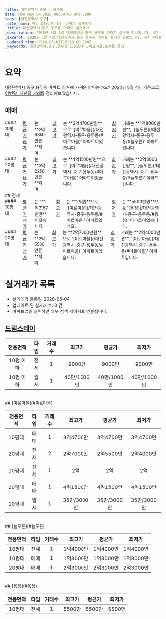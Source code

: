```yaml
---
title: 대전광역시 중구 - 용두동
date: Mon May 04 2020 00:00:00 GMT+0900
tags: [대전광역시-중구]
_site_name: 매일 업데이트 되는 아파트 실거래가
_title: 대전광역시 중구 용두동 아파트 실거래가
_description: 2020년 5월 4일 대전광역시 중구 용두동 아파트 실거래 정보입니다. 4건 아파트 정보가 있습니다.
_excerpt: 2020년 5월 4일 대전광역시 중구 용두동 아파트 실거래 정보입니다. 4건 아파트 정보가 있습니다.
_updated_time: 2020-05-03T15:00:00.000Z
_keywords: 대전광역시,중구,용두동,드림스테이,미르마을,늘푸른,용정
---
```





# 요약
<ins>대전광역시 중구 용두동</ins> 아파트 실거래 가격을 알아볼까요? <ins>2020년 5월 4일</ins> 기준으로 <ins>이번달, 지난달 거래</ins>를 정리해보았습니다.

## 매매
<div class="container">
<div class="six columns" markdown="1">
#### 10평대
<ins>평균 거래가</ins>는 **2억6350만원**이며, <ins>최고가</ins>는 **3억4700만원**으로 '[미르마을](/대전광역시-중구-용두동/#미르마을)' 아파트이었습니다. <ins>최저가</ins> 거래는 **1억8000만원**, '[늘푸른](/대전광역시-중구-용두동/#늘푸른)' 아파트입니다.
</div>
<div class="six columns" markdown="1">
#### 20평대
<ins>평균 거래가</ins>는 **3억2250만원**이며, <ins>최고가</ins>는 **4억1500만원**으로 '[미르마을](/대전광역시-중구-용두동/#미르마을)' 아파트이었습니다. <ins>최저가</ins> 거래는 **2억3000만원**, '[늘푸른](/대전광역시-중구-용두동/#늘푸른)' 아파트입니다.
</div>
</div>
## 전세
<div class="container">
<div class="six columns" markdown="1">
#### 10평대
<ins>평균 거래가</ins>는 **1억3167만원**이었습니다. <ins>최고가</ins>는 **2억원**으로 '[미르마을](/대전광역시-중구-용두동/#미르마을)' 아파트였네요. <ins>최저가</ins>는 **5500만원**으로 '[용정](/대전광역시-중구-용두동/#용정)' 아파트이었습니다.
</div>
<div class="six columns" markdown="1">
#### 20평대
<ins>평균 거래가</ins>는 **2억5500만원**이며, <ins>최고가</ins>는 **2억7000만원**으로 '[미르마을](/대전광역시-중구-용두동/#미르마을)' 아파트이었습니다. <ins>최저가</ins> 거래는 **2억4000만원**, '[미르마을](/대전광역시-중구-용두동/#미르마을)' 아파트입니다.
</div>
</div>



# 실거래가 목록
- 실거래가 등록일: 2020-05-04
- 업데이트 된 실거래 수: 0 건
- 아파트명을 클릭하면 외부 검색 페이지로 연결됩니다.

## [드림스테이](#드림스테이)

|전용면적|타입|거래수|최고가|평균가|최저가|
|:---:|:---:|:---:|:---:|:---:|:---:|
|10평 이하|<span class="deal-type-2">전세</span>|1|9000만|9000만|9000만|
|10평 이하|<span class="deal-type-3">월세</span>|1|40만/1000만|40만/1000만|40만/1000만|

<br/>
## [미르마을](#미르마을)

|전용면적|타입|거래수|최고가|평균가|최저가|
|:---:|:---:|:---:|:---:|:---:|:---:|
|10평대|<span class="deal-type-1">매매</span>|1|3억4700만|3억4700만|3억4700만|
|20평대|<span class="deal-type-2">전세</span>|2|2억7000만|2억5500만|2억4000만|
|10평대|<span class="deal-type-2">전세</span>|1|2억|2억|2억|
|20평대|<span class="deal-type-1">매매</span>|1|4억1500만|4억1500만|4억1500만|
|10평대|<span class="deal-type-3">월세</span>|1|35만/3000만|35만/3000만|35만/3000만|

<br/>
## [늘푸른](#늘푸른)

|전용면적|타입|거래수|최고가|평균가|최저가|
|:---:|:---:|:---:|:---:|:---:|:---:|
|10평대|<span class="deal-type-2">전세</span>|1|1억4000만|1억4000만|1억4000만|
|10평대|<span class="deal-type-1">매매</span>|1|1억8000만|1억8000만|1억8000만|
|20평대|<span class="deal-type-1">매매</span>|1|2억3000만|2억3000만|2억3000만|

<br/>
## [용정](#용정)

|전용면적|타입|거래수|최고가|평균가|최저가|
|:---:|:---:|:---:|:---:|:---:|:---:|
|10평대|<span class="deal-type-2">전세</span>|1|5500만|5500만|5500만|

<br/>



